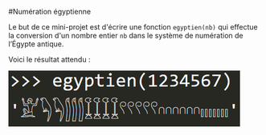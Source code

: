 #Numération égyptienne

Le but de ce mini-projet est d'écrire une fonction `egyptien(nb)` qui effectue la conversion d'un nombre entier `nb` dans le système de numération de l’Égypte
antique.

Voici le résultat attendu :


![](resultat.png)
